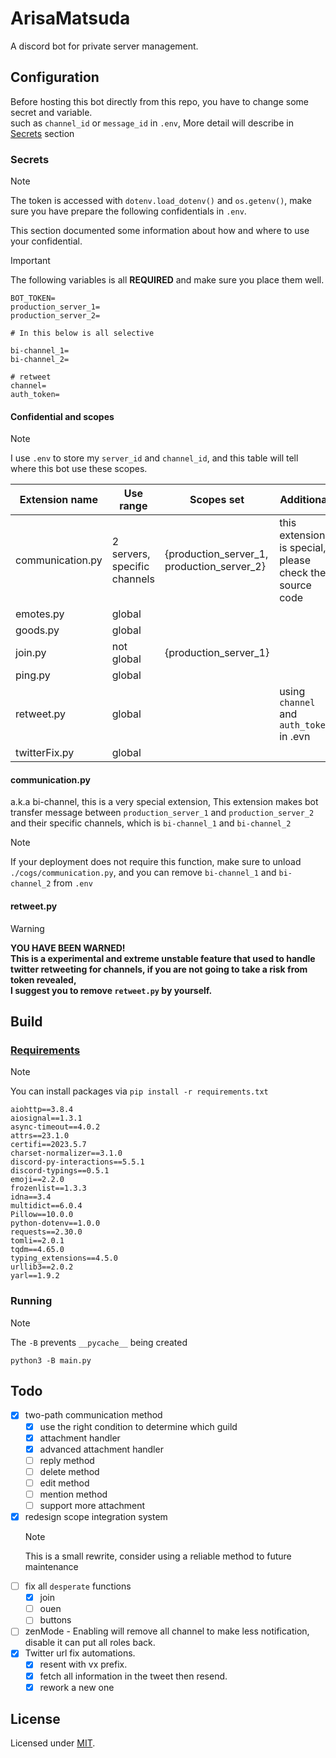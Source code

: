 # ArisaMatsuda

A discord bot for private server management.

## Configuration

Before hosting this bot directly from this repo, you have to change some secret and variable.  
such as `channel_id` or `message_id` in `.env`, More detail will describe in [Secrets](#secrets) section

### Secrets

> [!NOTE]  
> The token is accessed with `dotenv.load_dotenv()` and `os.getenv()`, make sure you have prepare the following confidentials in `.env`.

This section documented some information about how and where to use your confidential.

> [!IMPORTANT]  
> The following variables is all **REQUIRED** and make sure you place them well.

```env
BOT_TOKEN=
production_server_1=
production_server_2=

# In this below is all selective

bi-channel_1=
bi-channel_2=

# retweet
channel=
auth_token=

```

#### Confidential and scopes

> [!NOTE]  
> I use `.env` to store my `server_id` and `channel_id`, and this table will tell where this bot use these scopes.

| **Extension name** | **Use range**                | **Scopes set**                             | **Additional**                                          |
| ------------------ | ---------------------------- | ------------------------------------------ | ------------------------------------------------------- |
| communication.py   | 2 servers, specific channels | {production_server_1, production_server_2} | this extension is special, please check the source code |
| emotes.py          | global                       |                                            |                                                         |
| goods.py           | global                       |                                            |                                                         |
| join.py            | not global                   | {production_server_1}                      |                                                         |
| ping.py            | global                       |                                            |                                                         |
| retweet.py         | global                       |                                            | using `channel` and `auth_token` in .evn                |
| twitterFix.py      | global                       |                                            |                                                         |

#### communication.py

a.k.a bi-channel, this is a very special extension, This extension makes bot transfer message between `production_server_1` and `production_server_2` and their specific channels, which is `bi-channel_1` and `bi-channel_2`

> [!NOTE]  
> If your deployment does not require this function, make sure to unload `./cogs/communication.py`, and you can remove `bi-channel_1` and `bi-channel_2` from `.env`

#### retweet.py

> [!WARNING]
> **YOU HAVE BEEN WARNED!**  
> **This is a experimental and extreme unstable feature that used to handle twitter retweeting for channels, if you are not going to take a risk from token revealed,**  
> **I suggest you to remove `retweet.py` by yourself.**

## Build

### [Requirements](./requirements.txt)

> [!NOTE]  
> You can install packages via `pip install -r requirements.txt`

```plaintext
aiohttp==3.8.4
aiosignal==1.3.1
async-timeout==4.0.2
attrs==23.1.0
certifi==2023.5.7
charset-normalizer==3.1.0
discord-py-interactions==5.5.1
discord-typings==0.5.1
emoji==2.2.0
frozenlist==1.3.3
idna==3.4
multidict==6.0.4
Pillow==10.0.0
python-dotenv==1.0.0
requests==2.30.0
tomli==2.0.1
tqdm==4.65.0
typing_extensions==4.5.0
urllib3==2.0.2
yarl==1.9.2
```

### Running

> [!NOTE]
> The `-B` prevents `__pycache__` being created

```shell
python3 -B main.py
```

## Todo

- [x] two-path communication method
  - [x] use the right condition to determine which guild
  - [x] attachment handler
  - [x] advanced attachment handler
  - [ ] reply method
  - [ ] delete method
  - [ ] edit method
  - [ ] mention method
  - [ ] support more attachment
- [x] redesign scope integration system
  > [!NOTE]  
  > This is a small rewrite, consider using a reliable method to future maintenance
- [ ] fix all `desperate` functions
  - [x] join
  - [ ] ouen
  - [ ] buttons
- [ ] zenMode - Enabling will remove all channel to make less notification, disable it can put all roles back.
- [x] Twitter url fix automations.
  - [x] resent with vx prefix.
  - [x] fetch all information in the tweet then resend.
  - [x] rework a new one

## License

Licensed under [MIT](LICENSE).
